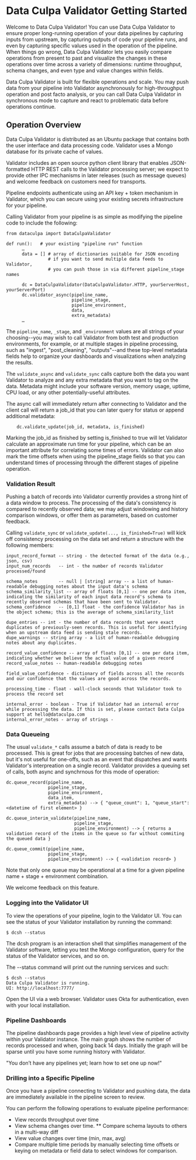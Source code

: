 # Data Culpa Validator Getting Started

Welcome to Data Culpa Validator! You can use Data Culpa Validator to ensure proper long-running operation of your data pipelines by capturing inputs from upstream, by capturing outputs of code your pipeline runs, and even by capturing specific values used in the operation of the pipeline.  When things go wrong, Data Culpa Validator lets you easily compare operations from present to past and visualize the changes in these operations over time across a variety of dimensions: runtime throughput, schema changes, and even type and value changes within fields.
 
Data Culpa Validator is built for flexible operations and scale. You may push data from your pipeline into Validator asynchronously for high-throughput operation and post facto analysis, or you can call Data Culpa Validator in synchronous mode to capture and react to problematic data before operations continue.




## Operation Overview 
 
Data Culpa Validator is distributed as an Ubuntu package that contains both the user interface and data processing code. Validator uses a Mongo database for its private cache of values.
 
Validator includes an open source python client library that enables JSON-formatted HTTP REST calls to the Validator processing server; we expect to provide other IPC mechanisms in later releases (such as message queues) and welcome feedback on customers need for transports.
 
Pipeline endpoints authenticate using an API key + token mechanism in Validator, which you can secure using your existing secrets infrastructure for your pipeline.
 
Calling Validator from your pipeline is as simple as modifying the pipeline code to include the following:
 
    from dataculpa import DataCulpaValidator
    
    def run():   # your existing "pipeline run" function
          …
          data = [] # array of dictionaries suitable for JSON encoding
                    # if you want to send multiple data feeds to Validator,
                    # you can push those in via different pipeline_stage names
 
          dc = DataCulpaValidator(DataCulpaValidator.HTTP, yourServerHost, yourServerPort)
          dc.validator_async(pipeline_name, 
                             pipeline_stage, 
                             pipeline_environment, 
                             data,
                             extra_metadata)
          …

The `pipeline_name`, `_stage`, and `_environment` values are all strings of your choosing--you may wish to call Validator from both test and production environments, for example, or at multiple stages in pipeline processing, such as "ingest", "post_cleaning", "outputs"--and these top-level metadata fields help to organize your dashboards and visualizations when analyzing the results.
 
The `validate_async` and `validate_sync` calls capture both the data you want Validator to analyze and any extra metadata that you want to tag on the data.  Metadata might include your software version, memory usage, uptime, CPU load, or any other potentially-useful attributes.
 
The async call will immediately return after connecting to Validator and the client call will return a job_id that you can later query for status or append additional metadata:
 
        dc.validate_update(job_id, metadata, is_finished)
 
Marking the job_id as finished by setting is_finished to true will let Validator calculate an approximate run time for your pipeline, which can be an important attribute for correlating some times of errors.  Validator can also mark the time offsets when using the pipeline_stage fields so that you can understand times of processing through the different stages of pipeline operation.

### Validation Result

Pushing a batch of records into Validator currently provides a strong hint of a data window to process. The processing of the data's consistency is compared to recently observed data; we may adjust windowing and history comparison windows, or offer them as parameters, based on customer feedback.

Calling `validate_sync` or `validate_update(..., is_finished=True)` will kick off consistency processing on the data set and return a structure with the following members:

    input_record_format -- string - the detected format of the data (e.g., json, csv)
    input_num_records   -- int - the number of records Validator processed/found

    schema_notes        -- null | [string] array -- a list of human-readable debugging notes about the input data's schema
    schema_similarity_list -- array of floats [0,1] -- one per data item, indicating the similarity of each input data record's schema to recently observed schemas that have been sent to Validator.
    schema_confidence   -- [0,1] float - the confidence Validator has in the object schema; this is the average of schema_similarity_list
    
    dupe_entries -- int - the number of data records that were exact duplicates of previously-seen records. This is useful for identifying when an upstream data feed is sending stale records.
    dupe_warnings -- string array - a list of human-readable debugging notes about any duplicates.
    
    record_value_confidence -- array of floats [0,1] -- one per data item, indicating whether we believe the actual value of a given record
    record_value_notes -- human-readable debugging notes
    
    field_value_confidence - dictionary of fields across all the records and our confidence that the values are good across the records.
    
    processing_time - float - wall-clock seconds that Validator took to process the record set
    
    internal_error - boolean - True if Validator had an internal error while processing the data. If this is set, please contact Data Culpa support at hello@dataculpa.com
    internal_error_notes - array of strings - 


### Data Queueing

The usual `validate_*` calls assume a batch of data is ready to be processed. This is great for jobs that are processing batches of new data, but it's not useful for one-offs, such as an event that dispatches and wants Validator's interpreation on a single record. Validator provides a queuing set of calls, both async and synchrnous for this mode of operation:

    dc.queue_record(pipeline_name, 
                    pipeline_stage, 
                    pipeline_environment, 
                    data_item,
                    extra_metadata) --> { "queue_count": 1, "queue_start": <datetime of first element> }
     
    dc.queue_interim_validate(pipeline_name, 
                              pipeline_stage, 
                              pipeline_environment) --> { returns a validation record of the items in the queue so far without commiting the queued data }
		    
    dc.queue_commit(pipeline_name, 
                    pipeline_stage, 
                    pipeline_environment) --> { <validation record> }

Note that only one queue may be operational at a time for a given pipeline name + stage + environment combination.

We welcome feedback on this feature.

### Logging into the Validator UI

To view the operations of your pipeline, login to the Validator UI.  You can see the status of your Validator installation by running the command:

    $ dcsh --status

The dcsh program is an interaction shell that simplifies management of the Validator software, letting you test the Mongo configuration, query for the status of the Validator services, and so on.

The --status command will print out the running services and such:

	
    $ dcsh --status
    Data Culpa Validator is running.
    UI: http://localhost:7777/

Open the UI via a web browser. Validator uses Okta for authentication, even with your local installation. 


### Pipeline Dashboards

The pipeline dashboards page provides a high level view of pipeline activity within your Validator instance. The main graph shows the number of records processed and when, going back 14 days.  Initially the graph will be sparse until you have some running history with Validator.

"You don’t have any pipelines yet; learn how to set one up now!"

### Drilling into a Specific Pipeline

Once you have a pipeline connecting to Validator and pushing data, the data are immediately available in the pipeline screen to review.

You can perform the following operations to evaluate pipeline performance:
* View records throughput over time
* View schema changes over time.
** Compare schema layouts to others in a multi-way diff
* View value changes over time (min, max, avg)
* Compare multiple time periods by manually selecting time offsets or keying on metadata or field data to select windows for comparison.
